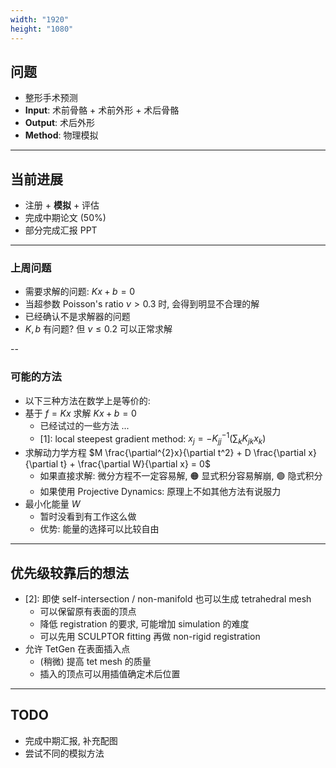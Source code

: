 ```yaml
---
width: "1920"
height: "1080"
---
```


## 问题

- 整形手术预测
- **Input**: 术前骨骼 + 术前外形 + 术后骨骼
- **Output**: 术后外形
- **Method**: 物理模拟

---

## 当前进展

- 注册 + **模拟** + 评估
- 完成中期论文 (50%)
- 部分完成汇报 PPT

---

### 上周问题

- 需要求解的问题: $K x + b = 0$
- 当超参数 Poisson's ratio $\nu > 0.3$ 时, 会得到明显不合理的解
- 已经确认不是求解器的问题
- $K, b$ 有问题? 但 $\nu \leqslant 0.2$ 可以正常求解

--

### 可能的方法

- 以下三种方法在数学上是等价的:
- 基于 $f = K x$ 求解 $K x + b = 0$
  - 已经试过的一些方法 ...
  - \[1\]: local steepest gradient method: $x_j = - K_{jj}^{-1} (\sum_k K_{jk} x_k)$
- 求解动力学方程 $M \frac{\partial^{2}x}{\partial t^2} + D \frac{\partial x}{\partial t} + \frac{\partial W}{\partial x} = 0$
  - 如果直接求解: 微分方程不一定容易解, 🟠 显式积分容易解崩, 🟢 隐式积分
  - 如果使用 Projective Dynamics: 原理上不如其他方法有说服力
- 最小化能量 $W$
  - 暂时没看到有工作这么做
  - 优势: 能量的选择可以比较自由

---

## 优先级较靠后的想法

- \[2\]: 即使 self-intersection / non-manifold 也可以生成 tetrahedral mesh
  - 可以保留原有表面的顶点
  - 降低 registration 的要求, 可能增加 simulation 的难度
  - 可以先用 SCULPTOR fitting 再做 non-rigid registration
- 允许 TetGen 在表面插入点
  - (稍微) 提高 tet mesh 的质量
  - 插入的顶点可以用插值确定术后位置

---

## TODO

- 完成中期汇报, 补充配图
- 尝试不同的模拟方法
